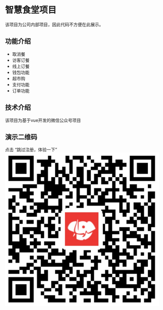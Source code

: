 # 智慧食堂项目
该项目为公司内部项目，因此代码不方便在此展示。

## 功能介绍
* 取消餐
* 访客订餐
* 线上订餐
* 钱包功能
* 超市购
* 支付功能
* 订单功能

## 技术介绍
该项目为基于vue开发的微信公众号项目

## 演示二维码
点击 “跳过注册，体验一下”
![](./demo.jpeg '智慧食堂')